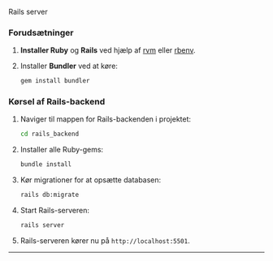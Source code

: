 Rails server

### Forudsætninger

1. **Installer Ruby** og **Rails** ved hjælp af [rvm](https://rvm.io/) eller [rbenv](https://github.com/rbenv/rbenv).
2. Installer **Bundler** ved at køre:

    ```bash
    gem install bundler
    ```

### Kørsel af Rails-backend

1. Naviger til mappen for Rails-backenden i projektet:

    ```bash
    cd rails_backend
    ```

2. Installer alle Ruby-gems:

    ```bash
    bundle install
    ```

3. Kør migrationer for at opsætte databasen:

    ```bash
    rails db:migrate
    ```

4. Start Rails-serveren:

    ```bash
    rails server
    ```

5. Rails-serveren kører nu  på `http://localhost:5501`.

---